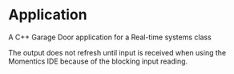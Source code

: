 # Application
A C++ Garage Door application for a Real-time systems class

The output does not refresh until input is received when using the Momentics IDE because of the blocking input reading.
